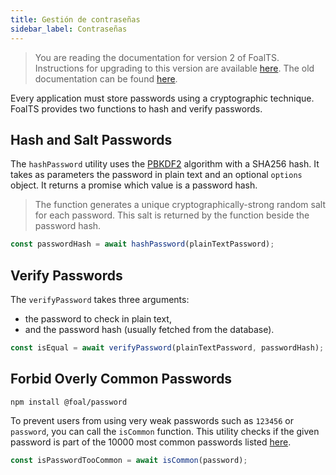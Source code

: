 ```yaml
---
title: Gestión de contraseñas
sidebar_label: Contraseñas
---
```


> You are reading the documentation for version 2 of FoalTS. Instructions for upgrading to this version are available [here](../upgrade-to-v2/README.md). The old documentation can be found [here](https://foalts.org/docs/1.x/).

Every application must store passwords using a cryptographic technique. FoalTS provides two functions to hash and verify passwords.

## Hash and Salt Passwords

The `hashPassword` utility uses the [PBKDF2](https://en.wikipedia.org/wiki/PBKDF2) algorithm with a SHA256 hash. It takes as parameters the password in plain text and an optional `options` object. It returns a promise which value is a password hash.

> The function generates a unique cryptographically-strong random salt for each password. This salt is returned by the function beside the password hash.

```typescript
const passwordHash = await hashPassword(plainTextPassword);
```

## Verify Passwords

The `verifyPassword` takes three arguments:
- the password to check in plain text,
- and the password hash (usually fetched from the database).

```typescript
const isEqual = await verifyPassword(plainTextPassword, passwordHash);
```

## Forbid Overly Common Passwords

```
npm install @foal/password
```

To prevent users from using very weak passwords such as `123456` or `password`, you can call the `isCommon` function. This utility checks if the given password is part of the 10000 most common passwords listed [here](https://github.com/danielmiessler/SecLists/blob/master/Passwords/Common-Credentials/10-million-password-list-top-10000.txt).

```typescript
const isPasswordTooCommon = await isCommon(password);
```